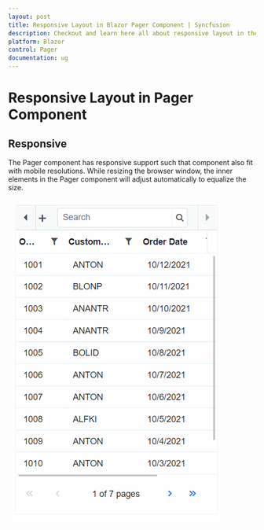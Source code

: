 ```yaml
---
layout: post
title: Responsive Layout in Blazor Pager Component | Syncfusion
description: Checkout and learn here all about responsive layout in the Syncfusion Blazor Pager component and much more.
platform: Blazor
control: Pager
documentation: ug
---
```


# Responsive Layout in Pager Component

## Responsive

The Pager component has responsive support such that component also fit with mobile resolutions. While resizing the browser window, the inner elements in the Pager component will adjust automatically to equalize the size.

![Blazor Pager with Responsive](./images/blazor-pager-responsive-layout.gif)